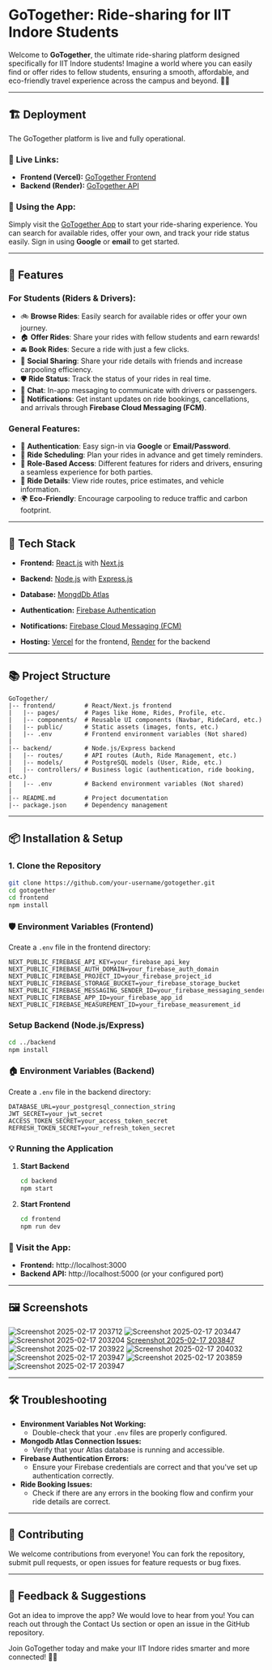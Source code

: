 # **GoTogether: Ride-sharing for IIT Indore Students**

Welcome to **GoTogether**, the ultimate ride-sharing platform designed specifically for IIT Indore students! Imagine a world where you can easily find or offer rides to fellow students, ensuring a smooth, affordable, and eco-friendly travel experience across the campus and beyond. 🚗💨

---

## 🏗️ **Deployment**

The GoTogether platform is live and fully operational.

### 🔗 **Live Links:**
- **Frontend (Vercel):** [GoTogether Frontend](https://go-together-frontend.vercel.app/)
- **Backend (Render):** [GoTogether API](https://go-together-backend.onrender.com/api)

### 🔸 **Using the App:**
Simply visit the [GoTogether App](https://go-together-frontend.vercel.app/) to start your ride-sharing experience. You can search for available rides, offer your own, and track your ride status easily. Sign in using **Google** or **email** to get started.

---

## 📄 **Features**

### For Students (Riders & Drivers):
- 🚲 **Browse Rides**: Easily search for available rides or offer your own journey.
- 🏠 **Offer Rides**: Share your rides with fellow students and earn rewards!
- 🚘 **Book Rides**: Secure a ride with just a few clicks.
- 🤝 **Social Sharing**: Share your ride details with friends and increase carpooling efficiency.
- 🛡️ **Ride Status**: Track the status of your rides in real time.
- 💬 **Chat**: In-app messaging to communicate with drivers or passengers.
- 🚦 **Notifications**: Get instant updates on ride bookings, cancellations, and arrivals through **Firebase Cloud Messaging (FCM)**.

### General Features:
- 👥 **Authentication**: Easy sign-in via **Google** or **Email/Password**.
- 📆 **Ride Scheduling**: Plan your rides in advance and get timely reminders.
- 🔐 **Role-Based Access**: Different features for riders and drivers, ensuring a seamless experience for both parties.
- 🧾 **Ride Details**: View ride routes, price estimates, and vehicle information.
- 🌍 **Eco-Friendly**: Encourage carpooling to reduce traffic and carbon footprint.

---

## 🚀 **Tech Stack**

- **Frontend:** [React.js](https://reactjs.org/) with [Next.js](https://nextjs.org/)
- **Backend:** [Node.js](https://nodejs.org/) with [Express.js](https://expressjs.com/)
- **Database:** [MongdDb Atlas](https://cloud.mongodb.com/)

- **Authentication:** [Firebase Authentication](https://firebase.google.com/products/auth)
- **Notifications:** [Firebase Cloud Messaging (FCM)](https://firebase.google.com/docs/cloud-messaging)
- **Hosting:** [Vercel](https://vercel.com/) for the frontend, [Render](https://render.com/) for the backend

---

## 📚 **Project Structure**
```
GoTogether/
|-- frontend/        # React/Next.js frontend
|   |-- pages/       # Pages like Home, Rides, Profile, etc.
|   |-- components/  # Reusable UI components (Navbar, RideCard, etc.)
|   |-- public/      # Static assets (images, fonts, etc.)
|   |-- .env         # Frontend environment variables (Not shared)
|
|-- backend/         # Node.js/Express backend
|   |-- routes/      # API routes (Auth, Ride Management, etc.)
|   |-- models/      # PostgreSQL models (User, Ride, etc.)
|   |-- controllers/ # Business logic (authentication, ride booking, etc.)
|   |-- .env         # Backend environment variables (Not shared)
|
|-- README.md        # Project documentation
|-- package.json     # Dependency management
```

---

## 📦 **Installation & Setup**

### 1. **Clone the Repository**
```bash
git clone https://github.com/your-username/gotogether.git
cd gotogether
cd frontend
npm install
```

### 🛡️ Environment Variables (Frontend)
Create a `.env` file in the frontend directory:
```
NEXT_PUBLIC_FIREBASE_API_KEY=your_firebase_api_key
NEXT_PUBLIC_FIREBASE_AUTH_DOMAIN=your_firebase_auth_domain
NEXT_PUBLIC_FIREBASE_PROJECT_ID=your_firebase_project_id
NEXT_PUBLIC_FIREBASE_STORAGE_BUCKET=your_firebase_storage_bucket
NEXT_PUBLIC_FIREBASE_MESSAGING_SENDER_ID=your_firebase_messaging_sender_id
NEXT_PUBLIC_FIREBASE_APP_ID=your_firebase_app_id
NEXT_PUBLIC_FIREBASE_MEASUREMENT_ID=your_firebase_measurement_id
```

### Setup Backend (Node.js/Express)
```bash
cd ../backend
npm install
```

### 🏠 Environment Variables (Backend)
Create a `.env` file in the backend directory:
```
DATABASE_URL=your_postgresql_connection_string
JWT_SECRET=your_jwt_secret
ACCESS_TOKEN_SECRET=your_access_token_secret
REFRESH_TOKEN_SECRET=your_refresh_token_secret
```

### 💡 Running the Application
1. **Start Backend**
    ```bash
    cd backend
    npm start
    ```
2. **Start Frontend**
    ```bash
    cd frontend
    npm run dev
    ```

### 🔗 Visit the App:
- **Frontend:** http://localhost:3000
- **Backend API:** http://localhost:5000 (or your configured port)

---

## 🖼️ Screenshots
![Screenshot 2025-02-17 203712](https://github.com/user-attachments/assets/d17353c7-b915-4f56-9712-b808a2235c29)
![Screenshot 2025-02-17 203447](https://github.com/user-attachments/assets/ec26ab06-bd3a-4df7-857c-6471a8a0c4ba)
![Screenshot 2025-02-17 203204](https://github.com/user-attachments/assets/c42ff02d-686f-43a6-a888-bcbdec75d58d)
[Screenshot 2025-02-17 203847](https://github.com/user-attachments/assets/3355432b-a1db-41e7-8344-52f9f5420759)
![Screenshot 2025-02-17 203922](https://github.com/user-attachments/assets/769e8db4-b0ee-47cf-9b10-e9edcb46a95f)
![Screenshot 2025-02-17 204032](https://github.com/user-attachments/assets/b989ca59-6f9e-4704-8424-4b2f02d66624)
![Screenshot 2025-02-17 203947](https://github.com/user-attachments/assets/0e77d9e3-dd32-4fee-aab4-64288b54cb7b)
![Screenshot 2025-02-17 203859](https://github.com/user-attachments/assets/960cc4b6-5db3-4c7f-bdfa-6103f19c05c8)
![Screenshot 2025-02-17 203947](https://github.com/user-attachments/assets/0e77d9e3-dd32-4fee-aab4-64288b54cb7b)

---

## 🛠️ Troubleshooting
- **Environment Variables Not Working:**
  - Double-check that your `.env` files are properly configured.
- **Mongodb Atlas Connection Issues:**
  - Verify that your Atlas database is running and accessible.
- **Firebase Authentication Errors:**
  - Ensure your Firebase credentials are correct and that you've set up authentication correctly.
- **Ride Booking Issues:**
  - Check if there are any errors in the booking flow and confirm your ride details are correct.

---

## 🙌 Contributing
We welcome contributions from everyone! You can fork the repository, submit pull requests, or open issues for feature requests or bug fixes.

---

## 📢 Feedback & Suggestions
Got an idea to improve the app? We would love to hear from you! You can reach out through the Contact Us section or open an issue in the GitHub repository.

Join GoTogether today and make your IIT Indore rides smarter and more connected! 🚗💨

